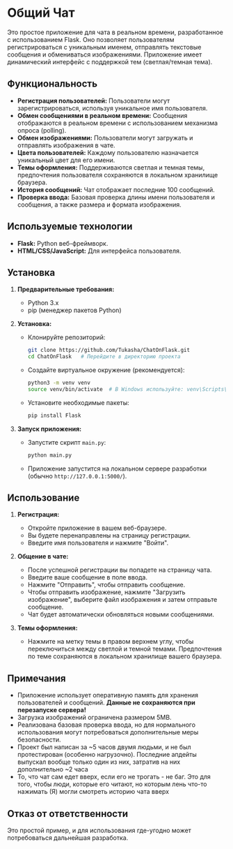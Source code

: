 # Общий Чат

Это простое приложение для чата в реальном времени, разработанное с использованием Flask. Оно позволяет пользователям регистрироваться с уникальным именем, отправлять текстовые сообщения и обмениваться изображениями. Приложение имеет динамический интерфейс с поддержкой тем (светлая/темная тема).

## Функциональность

* **Регистрация пользователей:** Пользователи могут зарегистрироваться, используя уникальное имя пользователя.
* **Обмен сообщениями в реальном времени:** Сообщения отображаются в реальном времени с использованием механизма опроса (polling).
* **Обмен изображениями:** Пользователи могут загружать и отправлять изображения в чате.
* **Цвета пользователей:** Каждому пользователю назначается уникальный цвет для его имени.
* **Темы оформления:** Поддерживаются светлая и темная темы, предпочтения пользователя сохраняются в локальном хранилище браузера.
* **История сообщений:** Чат отображает последние 100 сообщений.
* **Проверка ввода:** Базовая проверка длины имени пользователя и сообщения, а также размера и формата изображения.

## Используемые технологии

* **Flask:** Python веб-фреймворк.
* **HTML/CSS/JavaScript:** Для интерфейса пользователя.

## Установка

1.  **Предварительные требования:**
    * Python 3.x
    * pip (менеджер пакетов Python)

2.  **Установка:**

    * Клонируйте репозиторий:
        ```bash
        git clone https://github.com/Tukasha/ChatOnFlask.git
        cd ChatOnFlask   # Перейдите в директорию проекта
        ```
    * Создайте виртуальное окружение (рекомендуется):
        ```bash
        python3 -m venv venv
        source venv/bin/activate  # В Windows используйте: venv\Scripts\activate
        ```
    * Установите необходимые пакеты:
        ```bash
        pip install Flask
        ```

3.  **Запуск приложения:**

    * Запустите скрипт `main.py`:
        ```bash
        python main.py
        ```
    * Приложение запустится на локальном сервере разработки (обычно `http://127.0.0.1:5000/`).

## Использование

1.  **Регистрация:**
    * Откройте приложение в вашем веб-браузере.
    * Вы будете перенаправлены на страницу регистрации.
    * Введите имя пользователя и нажмите "Войти".

2.  **Общение в чате:**
    * После успешной регистрации вы попадете на страницу чата.
    * Введите ваше сообщение в поле ввода.
    * Нажмите "Отправить", чтобы отправить сообщение.
    * Чтобы отправить изображение, нажмите "Загрузить изображение", выберите файл изображения и затем отправьте сообщение.
    * Чат будет автоматически обновляться новыми сообщениями.

3.  **Темы оформления:**
    * Нажмите на метку темы в правом верхнем углу, чтобы переключиться между светлой и темной темами. Предпочтения по теме сохраняются в локальном хранилище вашего браузера.

## Примечания

* Приложение использует оперативную память для хранения пользователей и сообщений. **Данные не сохраняются при перезапуске сервера!**
* Загрузка изображений ограничена размером 5MB.
* Реализована базовая проверка ввода, но для нормального использования могут потребоваться дополнительные меры безопасности.
* Проект был написан за ~5 часов двумя людьми, и не был протестирован (особенно нагрузочно). Последние апдейты выпускал вообще только один из них, затратив на них дополнительно ~2 часа
* То, что чат сам едет вверх, если его не трогать - не баг. Это для того, чтобы люди, которые его читают, но которым лень что-то нажимать (Я) могли смотреть историю чата вверх

## Отказ от ответственности

Это простой пример, и для использования где-угодно может потребоваться дальнейшая разработка.
